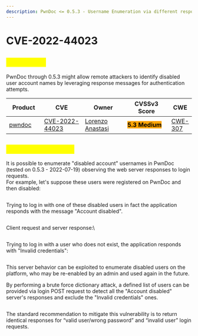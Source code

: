 ```yaml
---
description: PwnDoc <= 0.5.3 - Username Enumeration via different responses
---
```


# CVE-2022-44023

## <mark style="color:yellow;">CVE Detail</mark>

PwnDoc through 0.5.3 might allow remote attackers to identify disabled user account names by leveraging response messages for authentication attempts.

<table><thead><tr><th width="111">Product</th><th width="175">CVE</th><th width="163">Owner</th><th width="175">CVSSv3 Score</th><th>CWE</th></tr></thead><tbody><tr><td><a href="https://github.com/pwndoc/pwndoc/issues/382">pwndoc</a></td><td><a href="https://nvd.nist.gov/vuln/detail/CVE-2022-44023">CVE-2022-44023</a></td><td><a href="https://nstsec.com">Lorenzo Anastasi</a></td><td><mark style="background-color:orange;"><strong>5.3 Medium</strong></mark></td><td><a href="https://cwe.mitre.org/data/definitions/307.html">CWE-307</a></td></tr></tbody></table>

## <mark style="color:yellow;">Exploitation Steps</mark>

It is possible to enumerate "disabled account" usernames in PwnDoc (tested on 0.5.3 - 2022-07-19) observing the web server responses to login requests.\
For example, let's suppose these users were registered on PwnDoc and then disabled:

<figure><img src="https://user-images.githubusercontent.com/43656486/197575082-75aa6a5b-a6d1-42d5-812a-d7c187f290d5.png" alt=""><figcaption></figcaption></figure>

Trying to log in with one of these disabled users in fact the application responds with the message "Account disabled".

<figure><img src="https://user-images.githubusercontent.com/43656486/197575370-dc703a4a-1b7c-441f-b7d4-e0daa76f01cd.png" alt=""><figcaption></figcaption></figure>

Client request and server response:\


<figure><img src="https://user-images.githubusercontent.com/43656486/197575737-eb306e25-72e4-4038-8d6c-8d68a517a593.png" alt=""><figcaption></figcaption></figure>

Trying to log in with a user who does not exist, the application responds with "Invalid credentials":

<figure><img src="https://user-images.githubusercontent.com/43656486/197577964-54e66c72-ef86-4159-b32a-0e01c6e69470.png" alt=""><figcaption></figcaption></figure>

This server behavior can be exploited to enumerate disabled users on the platform, who may be re-enabled by an admin and used again in the future.

By performing a brute force dictionary attack, a defined list of users can be provided via login POST request to detect all the "Account disabled" server's responses and exclude the "Invalid credentials" ones.

<figure><img src="https://user-images.githubusercontent.com/43656486/197577080-a04374ec-70fc-4ab8-b15c-e8e19b84927e.png" alt=""><figcaption></figcaption></figure>

The standard recommendation to mitigate this vulnerability is to return identical responses for “valid user/wrong password” and “invalid user” login requests.
